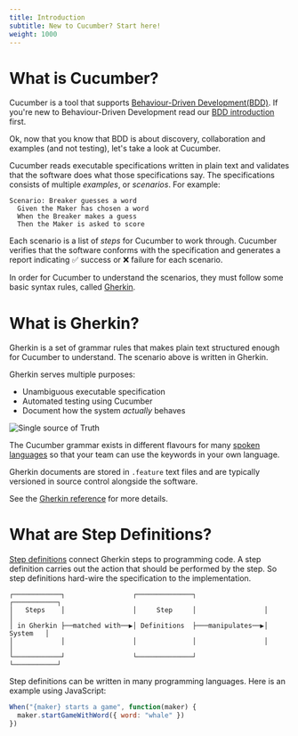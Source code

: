 ```yaml
---
title: Introduction
subtitle: New to Cucumber? Start here!
weight: 1000
---
```

# What is Cucumber?

Cucumber is a tool that supports [Behaviour-Driven Development(BDD)](/docs/bdd).
If you're new to Behaviour-Driven Development read our [BDD introduction](/docs/bdd)
first.

Ok, now that you know that BDD is about discovery, collaboration and examples
(and not testing), let's take a look at Cucumber.

Cucumber reads executable specifications written in plain text and validates
that the software does what those specifications say. The specifications
consists of multiple *examples*, or *scenarios*. For example:

```gherkin
Scenario: Breaker guesses a word
  Given the Maker has chosen a word
  When the Breaker makes a guess
  Then the Maker is asked to score
```

Each scenario is a list of *steps* for Cucumber to work through. Cucumber
verifies that the software conforms with the specification and generates a
report indicating ✅ success or ❌ failure for each scenario.

In order for Cucumber to understand the scenarios, they must follow some basic
syntax rules, called [Gherkin](/docs/gherkin/).

# What is Gherkin?

Gherkin is a set of grammar rules that makes plain text structured enough for
Cucumber to understand. The scenario above is written in Gherkin.

Gherkin serves multiple purposes:

- Unambiguous executable specification
- Automated testing using Cucumber
- Document how the system *actually* behaves

![Single source of Truth](/img/single-source-of-truth-256x256.png)

The Cucumber grammar exists in different flavours for many [spoken languages](/docs/gherkin/reference#spoken-languages)
so that your team can use the keywords in your own language.

Gherkin documents are stored in `.feature` text files and are typically
versioned in source control alongside the software.

See the [Gherkin reference](/docs/gherkin) for more details.

# What are Step Definitions?

[Step definitions](/docs/cucumber/step-definitions) connect Gherkin steps to
programming code. A step definition carries out the action that should be
performed by the step. So step definitions hard-wire the specification to the
implementation.

```
┌────────────┐                 ┌──────────────┐                 ┌───────────┐
│   Steps    │                 │     Step     │                 │           │
│ in Gherkin ├──matched with──▶│ Definitions  ├───manipulates──▶│  System   │
│            │                 │              │                 │           │
└────────────┘                 └──────────────┘                 └───────────┘
```

Step definitions can be written in many programming languages. Here is an example
using JavaScript:

```javascript
When("{maker} starts a game", function(maker) {
  maker.startGameWithWord({ word: "whale" })
})
```
